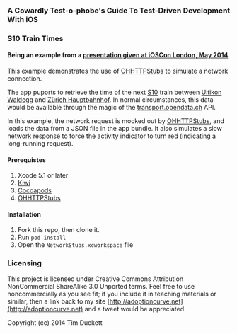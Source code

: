 ### A Cowardly Test-o-phobe's Guide To Test-Driven Development With iOS
### S10 Train Times

#### Being an example from a [presentation given at iOSCon London, May 2014](https://skillsmatter.com/skillscasts/5167-tdd-in-ios)

This example demonstrates the use of [OHHTTPStubs](https://github.com/AliSoftware/OHHTTPStubs) to simulate a network connection.

The app puports to retrieve the time of the next [S10](http://www.zvv.ch/en/) train between [Uitikon Waldegg](http://www.uitikon.ch) and [Zürich Hauptbahnhof](http://en.wikipedia.org/wiki/Zürich_Hauptbahnhof).  In normal circumstances, this data would be available through the magic of the [transport.opendata.ch](http://transport.opendata.ch) API.

In this example, the network request is mocked out by [OHHTTPStubs](https://github.com/AliSoftware/OHHTTPStubs), and loads the data from a JSON file in the app bundle.  It also simulates a slow network response to force the activity indicator to turn red (indicating a long-running request).

#### Prerequistes

1. Xcode 5.1 or later
1. [Kiwi](https://github.com/allending/Kiwi)
1. [Cocoapods](http://cocoapods.org)
1. [OHHTTPStubs](https://github.com/AliSoftware/OHHTTPStubs)

#### Installation

1. Fork this repo, then clone it.
1. Run `pod install`
1. Open the `NetworkStubs.xcworkspace` file

### Licensing

This project is licensed under Creative Commons Attribution NonCommercial ShareAlike 3.0 Unported terms.  Feel free to use noncommercially as you see fit; if you include it in teaching materials or similar, then a link back to my site [http://adoptioncurve.net](http://adoptioncurve.net) and a tweet would be appreciated.

Copyright (cc) 2014 Tim Duckett